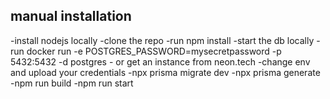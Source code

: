 ## manual installation
-install nodejs locally
-clone the repo
-run npm install
-start the db locally
    - run docker run -e POSTGRES_PASSWORD=mysecretpassword -p 5432:5432 -d postgres
    - or get an instance from neon.tech
-change env and upload your credentials
-npx prisma migrate dev
-npx prisma generate
-npm run build
-npm run start

